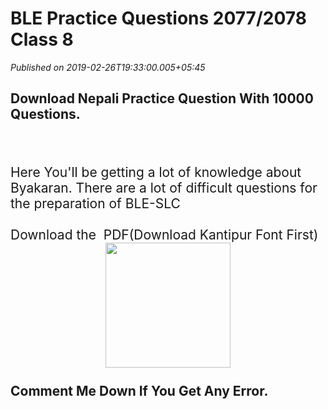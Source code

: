 # BLE Practice Questions 2077/2078 Class 8

*Published on 2019-02-26T19:33:00.005+05:45*

<h2 style="height: 0px;">
<span style="font-family: "georgia" , "times new roman" , serif;">Download Nepali Practice Question With 10000 Questions.</span></h2>
<h2 style="height: 0px;">
<span style="font-family: "georgia" , "times new roman" , serif;"><br /></span></h2>
<h2 style="height: 0px;">
<span style="font-family: "georgia" , "times new roman" , serif;"><br /></span></h2>
<h2 style="height: 0px;">
<span style="font-family: "georgia" , "times new roman" , serif;"><br /></span></h2>
<h2 style="height: 0px;">
<span style="font-family: "georgia" , "times new roman" , serif; font-size: small;"><span style="font-weight: 400;">Here You'll be getting a lot of knowledge about Byakaran. There are a lot of difficult questions for the preparation of BLE-SLC</span></span><br />
<span style="font-family: "georgia" , "times new roman" , serif; font-size: small;"><span style="font-weight: 400;"><br /></span></span>
<span style="font-family: "georgia" , "times new roman" , serif; font-size: small;"><span style="font-weight: 400;">Download the  PDF(Download Kantipur Font First)</span></span><br />
<div class="separator" style="clear: both; text-align: center;">
<a href="https://drive.google.com/file/d/1u1vX71DEW2JcdnEhTr1B6h4XwNPirEGl/view?usp=sharing" target="_blank"><img border="0" data-original-height="256" data-original-width="256" height="200" src="https://blogger.googleusercontent.com/img/b/R29vZ2xl/AVvXsEj_zvoG_n9LukAXDghNN4lqok6OkuK3vClO_GfXFDtlJtieWyfdzj8Umi3kflGbcpICyvrtK3O6npiiT4qnot8-UXgZojkXFWmowhtTJov2gYWPFIR0Ycjyo3zmNT7e8zSsoApOlRx0o6g/s200/Blue+Download+Folder.ico" width="200" /></a></div>
<span style="font-family: "georgia" , "times new roman" , serif; font-size: small;"><span style="font-weight: 400;"><br /></span></span>
Comment Me Down If You Get Any Error.</h2>
